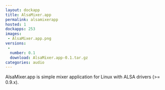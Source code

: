 ```yaml
---
layout: dockapp
title: AlsaMixer.app
permalink: alsamixerapp
hosted: 1
dockapps: 253
images:
 - AlsaMixer.app.png
versions:
 -
  number: 0.1
  download: AlsaMixer.app-0.1.tar.gz
categories: audio
---
```

AlsaMixer.app is simple mixer application for Linux with ALSA drivers (>= 0.9.x).
